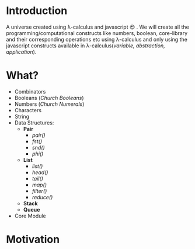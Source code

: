 # Introduction
A universe created using λ-calculus and javascript 😍 . We will create all the programming/computational constructs like numbers, boolean, core-library and their corresponding operations etc using λ-calculus and only using the javascript constructs available in λ-calculus(*variable, abstraction, application*).

# What?
* Combinators
* Booleans (*Church Booleans*)
* Numbers (*Church Numerals*)
* Characters
* String
* Data Structures:
    * **Pair**
        * *pair()*
        * *fst()*
        * *snd()*
        * *phi()*
    * **List**
        * *list()*
        * *head()*
        * *tail()*
        * *map()*
        * *filter()*
        * *reduce()*
    * **Stack**
    * **Queue**
* Core Module

# Motivation